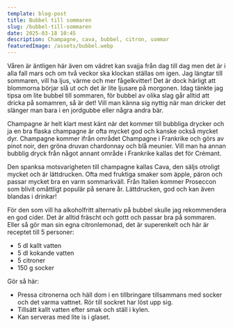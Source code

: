 ```yaml
---
template: blog-post
title: Bubbel till sommaren
slug: /bubbel-till-sommaren
date: 2025-03-18 10:45
description: Champagne, cava, bubbel, citron, sommar
featuredImage: /assets/bubbel.webp
---
```

Våren är äntligen här även om vädret kan svajja från dag till dag men det är i alla fall mars och om två veckor ska klockan ställas om igen. Jag längtar till sommaren, vill ha ljus, värme och mer fågelkvitter! Det är dock härligt att blommorna börjar slå ut och det är lite ljusare på morgonen. Idag tänkte jag tipsa om lite bubbel till sommaren, för bubbel av olika slag går alltid att dricka på somamren, så är det! Vill man känna sig nyttig när man dricker det slänger man bara i en jordgubbe eller några andra bär.

Champagne är helt klart mest känt när det kommer till bubbliga drycker och ja en bra flaska champagne är ofta mycket god och kanske också mycket dyr. Champagne kommer ifrån området Champagne i Frankrike och görs av pinot noir, den gröna druvan chardonnay och blå meunier. Vill man ha annan bubblig dryck från något annant område i Frankrike kallas det för Crémant. 

Den spanksa motsvarigheten till champagne kallas Cava, den säljs otroligt mycket och är lättdrucken. Ofta med fruktiga smaker som äpple, päron och passar mycket bra en varm sommarkväll. Från Italien kommer Proseccon som blivit omåttligt populär på senare år. Lättdrucken, god och kan även blandas i drinkar!

För den som vill ha alkoholfritt alternativ på bubbel skulle jag rekommendera en god cider. Det är alltid fräscht och gottt och passar bra på sommaren. Eller så gör man sin egna citronlemonad, det är superenkelt och här är receptet till 5 personer:

- 5 dl kallt vatten
- 5 dl kokande vatten
- 5 citroner
- 150 g socker

Gör så här:
- Pressa citronerna och häll dom i en tillbringare tillsammans med socker och det varma vattnet. Rör till sockret har löst upp sig. 
- Tillsätt kallt vatten efter smak och ställ i kylen. 
- Kan serveras med lite is i glaset. 